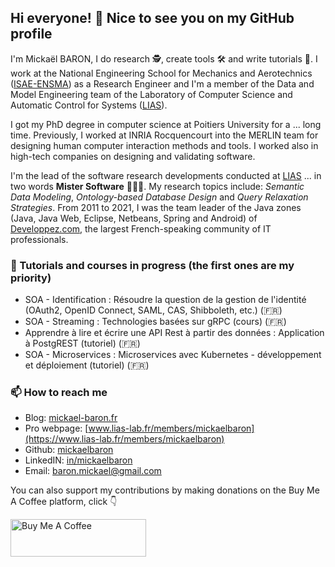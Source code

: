 ## Hi everyone! 👋 Nice to see you on my GitHub profile

I'm Mickaël BARON, I do research 🕵, create tools 🛠 and write tutorials 📄. I work at the National Engineering School for Mechanics and Aerotechnics ([ISAE-ENSMA](https://www.ensma.fr)) as a Research Engineer and I'm a member of the Data and Model Engineering team of the Laboratory of Computer Science and Automatic Control for Systems ([LIAS](https://www.lias-lab.fr)). 

I got my PhD degree in computer science at Poitiers University for a ... long time. Previously, I worked at INRIA Rocquencourt into the MERLIN team for designing human computer interaction methods and tools. I worked also in high-tech companies on designing and validating software.

I'm the lead of the software research developments conducted at [LIAS](https://www.lias-lab.fr) ... in two words **Mister Software** 👨🏼‍💻. My research topics include: *Semantic Data Modeling*, *Ontology-based Database Design* and *Query Relaxation Strategies*. From 2011 to 2021, I was the team leader of the Java zones (Java, Java Web, Eclipse, Netbeans, Spring and Android) of [Developpez.com](https://www.developpez.com), the largest French-speaking community of IT professionals.

### 🔭 Tutorials and courses in progress (the first ones are my priority)

* SOA - Identification : Résoudre la question de la gestion de l'identité (OAuth2, OpenID Connect, SAML, CAS, Shibboleth, etc.) (🇫🇷)
* SOA - Streaming : Technologies basées sur gRPC (cours) (🇫🇷)
* Apprendre à lire et écrire une API Rest à partir des données : Application à PostgREST (tutoriel) (🇫🇷)
* SOA - Microservices : Microservices avec Kubernetes - développement et déploiement (tutoriel) (🇫🇷)

### 📫 How to reach me

* Blog: [mickael-baron.fr](https://mickael-baron.fr)
* Pro webpage: [www.lias-lab.fr/members/mickaelbaron](https://www.lias-lab.fr/members/mickaelbaron)
* Github: [mickaelbaron](https://github.com/mickaelbaron)
* LinkedIN: [in/mickaelbaron](https://www.linkedin.com/in/mickaelbaron)
* Email: [baron.mickael@gmail.com](mailto:baron.mickael@gmail.com)

You can also support my contributions by making donations on the Buy Me A Coffee platform, click 👇

<a href="https://www.buymeacoffee.com/mickaelbaron" target="_blank"><img src="https://cdn.buymeacoffee.com/buttons/v2/default-yellow.png" alt="Buy Me A Coffee" style="height: 60px !important;width: 217px !important;" ></a>
